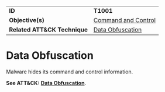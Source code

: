 |||
|---------|------------------------|
|**ID**|**T1001**|
|**Objective(s)**|[Command and Control](https://github.com/MBCProject/mbc-markdown/tree/master/command-and-control)|
|**Related ATT&CK Technique**|[Data Obfuscation](https://attack.mitre.org/techniques/T1001/)|

Data Obfuscation
================
Malware hides its command and control information.

**See ATT&CK:** [**Data Obfuscation**](https://attack.mitre.org/techniques/T1001/).